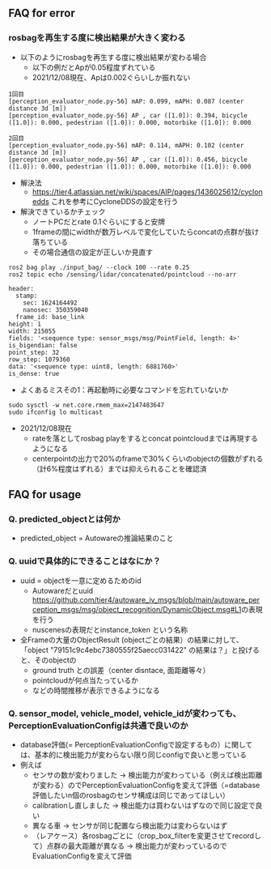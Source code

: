 
## FAQ for error

### rosbagを再生する度に検出結果が大きく変わる

- 以下のようにrosbagを再生する度に検出結果が変わる場合
  - 以下の例だとApが0.05程度ずれている
  - 2021/12/08現在、Apは0.002ぐらいしか振れない

```
1回目
[perception_evaluator_node.py-56] mAP: 0.099, mAPH: 0.087 (center distance 3d [m])
[perception_evaluator_node.py-56] AP , car ([1.0]): 0.394, bicycle ([1.0]): 0.000, pedestrian ([1.0]): 0.000, motorbike ([1.0]): 0.000

2回目
[perception_evaluator_node.py-56] mAP: 0.114, mAPH: 0.102 (center distance 3d [m])
[perception_evaluator_node.py-56] AP , car ([1.0]): 0.456, bicycle ([1.0]): 0.000, pedestrian ([1.0]): 0.000, motorbike ([1.0]): 0.000
```

- 解決法
  - <https://tier4.atlassian.net/wiki/spaces/AIP/pages/1436025612/cyclonedds> これを参考にCycloneDDSの設定を行う
- 解決できているかチェック
  - ノートPCだとrate 0.1ぐらいにすると安牌
  - 1frameの間にwidthが数万レベルで変化していたらconcatの点群が抜け落ちている
  - その場合通信の設定が正しいか見直す

```
ros2 bag play ./input_bag/ --clock 100 --rate 0.25
ros2 topic echo /sensing/lidar/concatenated/pointcloud --no-arr
```

```
header:
  stamp:
    sec: 1624164492
    nanosec: 350359040
  frame_id: base_link
height: 1
width: 215055
fields: '<sequence type: sensor_msgs/msg/PointField, length: 4>'
is_bigendian: false
point_step: 32
row_step: 1079360
data: '<sequence type: uint8, length: 6881760>'
is_dense: true

```

- よくあるミスその1：再起動時に必要なコマンドを忘れていないか

```
sudo sysctl -w net.core.rmem_max=2147483647
sudo ifconfig lo multicast
```

- 2021/12/08現在
  - rateを落としてrosbag playをするとconcat pointcloudまでは再現するようになる
  - centerpointの出力で20%のframeで30%くらいのobjectの個数がずれる（計6%程度はずれる）までは抑えられることを確認済

## FAQ for usage

### Q. predicted_objectとは何か

- predicted_object = Autowareの推論結果のこと

### Q. uuidで具体的にできることはなにか？

- uuid = objectを一意に定めるためのid
  - Autowareだとuuid <https://github.com/tier4/autoware_iv_msgs/blob/main/autoware_perception_msgs/msg/object_recognition/DynamicObject.msg#L1>の表現を行う
  - nuscenesの表現だとinstance_token という名称
- 全Frameの大量のObjectResult (objectごとの結果）の結果に対して、「object "79151c9c4ebc7380555f25aecc031422" の結果は？」と投げると、そのobjectの
  - ground truth との誤差（center disntace, 面距離等々）
  - pointcloudが何点当たっているか
  - などの時間推移が表示できるようになる

### Q. sensor_model, vehicle_model, vehicle_idが変わっても、PerceptionEvaluationConfigは共通で良いのか

- database評価(= PerceptionEvaluationConfigで設定するもの）に関しては、基本的に検出能力が変わらない限り同じconfigで良いと思っている
- 例えば
  - センサの数が変わりました -> 検出能力が変わっている（例えば検出距離が変わる）のでPerceptionEvaluationConfigを変えて評価（=database評価したいn個のrosbagのセンサ構成は同じであってほしい）
  - calibrationし直しました -> 検出能力は買わないはずなので同じ設定で良い
  - 異なる車 -> センサが同じ配置なら検出能力は変わらないはず
  - （レアケース）各rosbagごとに（crop_box_filterを変更させてrecordして）点群の最大距離が異なる -> 検出能力が変わっているのでEvaluationConfigを変えて評価
